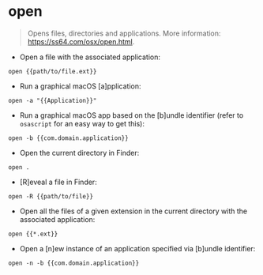 # open

> Opens files, directories and applications.
> More information: <https://ss64.com/osx/open.html>.

- Open a file with the associated application:

`open {{path/to/file.ext}}`

- Run a graphical macOS [a]pplication:

`open -a "{{Application}}"`

- Run a graphical macOS app based on the [b]undle identifier (refer to `osascript` for an easy way to get this):

`open -b {{com.domain.application}}`

- Open the current directory in Finder:

`open .`

- [R]eveal a file in Finder:

`open -R {{path/to/file}}`

- Open all the files of a given extension in the current directory with the associated application:

`open {{*.ext}}`

- Open a [n]ew instance of an application specified via [b]undle identifier:

`open -n -b {{com.domain.application}}`
